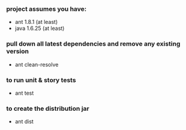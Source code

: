 
### project assumes you have:

- ant 1.8.1 (at least)
- java 1.6.25 (at least)

### pull down all latest dependencies and remove any existing version
- ant clean-resolve  

### to run unit & story tests
- ant test

### to create the distribution jar
- ant dist
